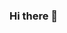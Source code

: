 ### Hi there 👋

<!--
**ramanujprasad/ramanujprasad** is a ✨ _special_ ✨ repository because its `README.md` (this file) appears on your GitHub profile.

Here are some ideas to get you started:

- 🔭 I’m currently working on ...
- 🌱 I’m currently learning ...
- 👯 I’m looking to collaborate on ...
- 🤔 I’m looking for help with ...
- 💬 Ask me about ...
- 📫 You can send me a message [here](https://ramanujprasad.github.io/portfolio/assets/images/resume.pdf)
- 😄 Pronouns: ...
- ⚡ Fun fact: ...
-->
